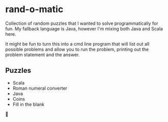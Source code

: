 # rand-o-matic

Collection of random puzzles that I wanted to solve programmatically for fun. My fallback language is Java, however I'm mixing both Java and Scala here.

It might be fun to turn this into a cmd line program that will list out all possible problems and allow you to run the problem, printing out the problem statement and the answer.

## Puzzles
* Scala
 * Roman numeral converter
* Java
 * Coins
 * Fill in the blank

:monkey:

